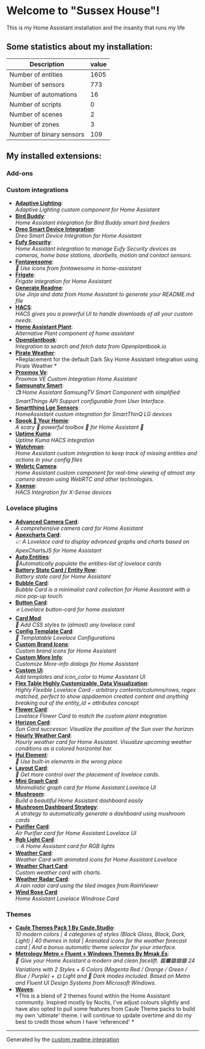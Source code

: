 # Welcome to "Sussex House"!

This is my Home Assistant installation and the insanity that runs my life

## Some statistics about my installation:

Description | value
-- | --
Number of entities | 1605
Number of sensors | 773
Number of automations | 16
Number of scripts | 0
Number of scenes | 2
Number of zones | 3
Number of binary sensors | 109

## My installed extensions:

### Add-ons


### Custom integrations
- [**Adaptive Lighting**](https://github.com/basnijholt/adaptive-lighting):<br /> *Adaptive Lighting custom component for Home Assistant*
- [**Bird Buddy**](https://github.com/jhansche/ha-birdbuddy):<br /> *Home Assistant integration for Bird Buddy smart bird feeders*
- [**Dreo Smart Device Integration**](https://github.com/JeffSteinbok/hass-dreo):<br /> *Dreo Smart Device Integration for Home Assistant*
- [**Eufy Security**](https://github.com/fuatakgun/eufy_security):<br /> *Home Assistant integration to manage Eufy Security devices as cameras, home base stations, doorbells, motion and contact sensors.*
- [**Fontawesome**](https://github.com/thomasloven/hass-fontawesome):<br /> *🔹 Use icons from fontawesome in home-assistant*
- [**Frigate**](https://github.com/blakeblackshear/frigate-hass-integration):<br /> *Frigate integration for Home Assistant*
- [**Generate Readme**](https://github.com/custom-components/readme):<br /> *Use Jinja and data from Home Assistant to generate your README.md file*
- [**HACS**](https://github.com/hacs/integration):<br /> *HACS gives you a powerful UI to handle downloads of all your custom needs.*
- [**Home Assistant Plant**](https://github.com/Olen/homeassistant-plant):<br /> *Alternative Plant component of home assistant*
- [**Openplantbook**](https://github.com/Olen/home-assistant-openplantbook):<br /> *Integration to search and fetch data from Openplantbook.io*
- [**Pirate Weather**](https://github.com/Pirate-Weather/pirate-weather-ha):<br /> *Replacement for the default Dark Sky Home Assistant integration using Pirate Weather *
- [**Proxmox Ve**](https://github.com/dougiteixeira/proxmoxve):<br /> *Proxmox VE Custom Integration Home Assistant*
- [**Samsungtv Smart**](https://github.com/ollo69/ha-samsungtv-smart):<br /> *📺 Home Assistant SamsungTV Smart Component with simplified SmartThings API Support configurable from User Interface.*
- [**Smartthinq Lge Sensors**](https://github.com/ollo69/ha-smartthinq-sensors):<br /> *HomeAssistant custom integration for SmartThinQ LG devices*
- [**Spook 👻 Your Homie**](https://github.com/frenck/spook):<br /> *A scary 👻 powerful toolbox 🧰 for Home Assistant 🏡*
- [**Uptime Kuma**](https://github.com/meichthys/uptime_kuma):<br /> *Uptime Kuma HACS integration*
- [**Watchman**](https://github.com/dummylabs/thewatchman):<br /> *Home Assistant custom integration to keep track of missing entities and actions in your config files*
- [**Webrtc Camera**](https://github.com/AlexxIT/WebRTC):<br /> *Home Assistant custom component for real-time viewing of almost any camera stream using WebRTC and other technologies.*
- [**Xsense**](https://github.com/Jarnsen/ha-xsense-component_test):<br /> *HACS Integration for X-Sense devices*

### Lovelace plugins
- [**Advanced Camera Card**](https://github.com/dermotduffy/advanced-camera-card):<br /> *A comprehensive camera card for Home Assistant*
- [**Apexcharts Card**](https://github.com/RomRider/apexcharts-card):<br /> *📈 A Lovelace card to display advanced graphs and charts based on ApexChartsJS for Home Assistant*
- [**Auto Entities**](https://github.com/thomasloven/lovelace-auto-entities):<br /> *🔹Automatically populate the entities-list of lovelace cards*
- [**Battery State Card / Entity Row**](https://github.com/maxwroc/battery-state-card):<br /> *Battery state card for Home Assistant*
- [**Bubble Card**](https://github.com/Clooos/Bubble-Card):<br /> *Bubble Card is a minimalist card collection for Home Assistant with a nice pop-up touch.*
- [**Button Card**](https://github.com/custom-cards/button-card):<br /> *❇️ Lovelace button-card for home assistant*
- [**Card Mod**](https://github.com/thomasloven/lovelace-card-mod):<br /> *🔹 Add CSS styles to (almost) any lovelace card*
- [**Config Template Card**](https://github.com/iantrich/config-template-card):<br /> *📝 Templatable Lovelace Configurations*
- [**Custom Brand Icons**](https://github.com/elax46/custom-brand-icons):<br /> *Custom brand icons for Home Assistant*
- [**Custom More Info**](https://github.com/Mariusthvdb/custom-more-info):<br /> *Customize More-info dialogs for Home Assistant*
- [**Custom Ui**](https://github.com/Mariusthvdb/custom-ui):<br /> *Add templates and icon_color to Home Assistant UI*
- [**Flex Table   Highly Customizable, Data Visualization**](https://github.com/custom-cards/flex-table-card):<br /> *Highly Flexible Lovelace Card - arbitrary contents/columns/rows, regex matched, perfect to show appdaemon created content and anything breaking out of the entity_id + attributes concept*
- [**Flower Card**](https://github.com/Olen/lovelace-flower-card):<br /> *Lovelace Flower Card to match the custom plant integration*
- [**Horizon Card**](https://github.com/rejuvenate/lovelace-horizon-card):<br /> *Sun Card successor: Visualize the position of the Sun over the horizon.*
- [**Hourly Weather Card**](https://github.com/decompil3d/lovelace-hourly-weather):<br /> *Hourly weather card for Home Assistant. Visualize upcoming weather conditions as a colored horizontal bar.*
- [**Hui Element**](https://github.com/thomasloven/lovelace-hui-element):<br /> *🔹 Use built-in elements in the wrong place*
- [**Layout Card**](https://github.com/thomasloven/lovelace-layout-card):<br /> *🔹 Get more control over the placement of lovelace cards.*
- [**Mini Graph Card**](https://github.com/kalkih/mini-graph-card):<br /> *Minimalistic graph card for Home Assistant Lovelace UI*
- [**Mushroom**](https://github.com/piitaya/lovelace-mushroom):<br /> *Build a beautiful Home Assistant dashboard easily*
- [**Mushroom Dashboard Strategy**](https://github.com/DigiLive/mushroom-strategy):<br /> *A strategy to automatically generate a dashboard using mushroom cards*
- [**Purifier Card**](https://github.com/denysdovhan/purifier-card):<br /> *Air Purifier card for Home Assistant Lovelace UI*
- [**Rgb Light Card**](https://github.com/bokub/rgb-light-card):<br /> *💡 A Home Assistant card for RGB lights*
- [**Weather Card**](https://github.com/bramkragten/weather-card):<br /> *Weather Card with animated icons for Home Assistant Lovelace*
- [**Weather Chart Card**](https://github.com/mlamberts78/weather-chart-card):<br /> *Custom weather card with charts.*
- [**Weather Radar Card**](https://github.com/Makin-Things/weather-radar-card):<br /> *A rain radar card using the tiled images from RainViewer*
- [**Wind Rose Card**](https://github.com/aukedejong/lovelace-windrose-card):<br /> *Home Assistant Lovelace Windrose Card*

### Themes
- [**Caule Themes Pack 1   By Caule.Studio**](https://github.com/ricardoquecria/caule-themes-pack-1):<br /> *10 modern colors  |  4 categories of styles (Black Glass, Black, Dark, Light)  |  40 themes in total  |  Animated icons for the weather forecast card  |  And a bonus automatic theme selector for your interface.*
- [**Metrology   Metro + Fluent + Windows Themes   By Mmak.Es**](https://github.com/Madelena/Metrology-for-Hass):<br /> *🎨 Give your Home Assistant a modern and clean facelift. 🟥🟧🟩🟦🟪 24 Variations with 2 Styles + 6 Colors (Magenta Red / Orange / Green / Blue / Purple) + 🌞 Light and 🌚 Dark modes included. Based on Metro and Fluent UI Design Systems from Microsoft Windows.*
- [**Waves**](https://github.com/tgcowell/waves):<br /> *This is a blend of 2 themes found within the Home Assistant community. Inspired mostly by Noctis, I've adjust colours slightly and have also opted to pull some features from Caule Theme packs to build my own 'ultimate' theme. I will continue to update overtime and do my best to credit those whom I have 'referenced' *


***

Generated by the [custom readme integration](https://github.com/custom-components/readme)